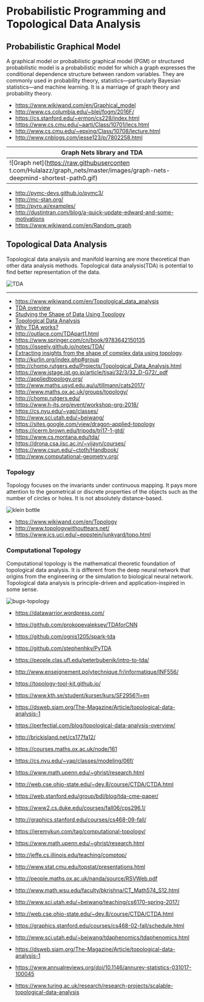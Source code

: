 # Probabilistic Programming and Topological Data Analysis


## Probabilistic Graphical Model

A graphical model or probabilistic graphical model (PGM) or structured probabilistic model is a probabilistic model for which a graph expresses the conditional dependence structure between random variables. They are commonly used in probability theory, statistics—particularly Bayesian statistics—and machine learning.
It is a marriage of graph theory and probability theory.

+ https://www.wikiwand.com/en/Graphical_model
+ http://www.cs.columbia.edu/~blei/fogm/2016F/
+ https://cs.stanford.edu/~ermon/cs228/index.html
+ https://www.cs.cmu.edu/~aarti/Class/10701/lecs.html
+ http://www.cs.cmu.edu/~epxing/Class/10708/lecture.html
+ http://www.cnblogs.com/jesse123/p/7802258.html

|Graph Nets library and TDA|
|--------------------------|
|![Graph net](https://raw.githubuserconten t.com/Hulalazz/graph_nets/master/images/graph-nets-deepmind-shortest-path0.gif)|

* http://pymc-devs.github.io/pymc3/
* http://mc-stan.org/
* http://pyro.ai/examples/
* http://dustintran.com/blog/a-quick-update-edward-and-some-motivations
* https://www.wikiwand.com/en/Random_graph

## Topological Data Analysis

Topological data analysis and manifold learning are more theoretical than other data analysis methods.
Topological data analysis(TDA) is potential to find better representation of the data.


![TDA](https://pic4.zhimg.com/v2-bca1bc948527745f786d80427fd816f1_1200x500.jpg)
***

+ https://www.wikiwand.com/en/Topological_data_analysis
+ [TDA overview](https://perfectial.com/blog/topological-data-analysis-overview/)
+ [Studying the Shape of Data Using Topology](https://www.ias.edu/ideas/2013/lesnick-topological-data-analysis)
+ [Topological Data Analysis](https://dsweb.siam.org/The-Magazine/Article/topological-data-analysis-1)
+ [Why TDA works?](https://www.ayasdi.com/blog/bigdata/why-topological-data-analysis-works/)
+ http://outlace.com/TDApart1.html
+ https://www.springer.com/cn/book/9783642150135
+ https://jsseely.github.io/notes/TDA/
+ [Extracting insights from the shape of complex data using topology](https://www.nature.com/articles/srep01236).
+ http://kurlin.org/index.php#group
+ http://chomp.rutgers.edu/Projects/Topological_Data_Analysis.html
+ https://www.jstage.jst.go.jp/article/tjsai/32/3/32_D-G72/_pdf
+ http://appliedtopology.org/
+ http://www.maths.usyd.edu.au/u/tillmann/cats2017/
+ http://www.maths.ox.ac.uk/groups/topology/
+ http://chomp.rutgers.edu/
+ https://www.h-its.org/event/workshop-grg-2018/
+ https://cs.nyu.edu/~yap/classes/
+ http://www.sci.utah.edu/~beiwang/
+ https://sites.google.com/view/dragon-applied-topology
+ https://icerm.brown.edu/tripods/tri17-1-gtd/
+ https://www.cs.montana.edu/tda/
+ https://drona.csa.iisc.ac.in/~vijayn/courses/
+ https://www.csun.edu/~ctoth/Handbook/
+ http://www.computational-geometry.org/


### Topology

Topology focuses on the invariants under continuous mapping.
It pays more attention to the geometrical or discrete properties of the objects such as the number of circles or holes.
It is not absolutely distance-based.

![klein bottle](https://www.ics.uci.edu/~eppstein/junkyard/nested-klein-bottles.jpg)

+ https://www.wikiwand.com/en/Topology
+ http://www.topologywithouttears.net/
+ https://www.ics.uci.edu/~eppstein/junkyard/topo.html

### Computational Topology

Computational topology is the mathematical theoretic foundation of topological data analysis. It is different from the deep neural network that origins from the engineering or the simulation to biological neural network.
Topological data analysis is principle-driven and application-inspired in some sense.

![bugs-topology](http://jeffe.cs.illinois.edu/teaching/comptop/Fig/codex-bugs.png)

+ https://datawarrior.wordpress.com/
+ https://github.com/prokopevaleksey/TDAforCNN
+ https://github.com/ognis1205/spark-tda
+ https://github.com/stephenhky/PyTDA
+ https://people.clas.ufl.edu/peterbubenik/intro-to-tda/
+ http://www.enseignement.polytechnique.fr/informatique/INF556/
+ https://topology-tool-kit.github.io/
+ https://www.kth.se/student/kurser/kurs/SF2956?l=en
+ https://dsweb.siam.org/The-Magazine/Article/topological-data-analysis-1
+ https://perfectial.com/blog/topological-data-analysis-overview/


+ http://brickisland.net/cs177fa12/
+ https://courses.maths.ox.ac.uk/node/161
+ https://cs.nyu.edu/~yap/classes/modeling/06f/
+ https://www.math.upenn.edu/~ghrist/research.html
+ http://web.cse.ohio-state.edu/~dey.8/course/CTDA/CTDA.html
+ https://web.stanford.edu/group/bdl/blog/tda-cme-paper/
+ https://www2.cs.duke.edu/courses/fall06/cps296.1/
+ http://graphics.stanford.edu/courses/cs468-09-fall/
+ https://jeremykun.com/tag/computational-topology/
+ https://www.math.upenn.edu/~ghrist/research.html
+ http://jeffe.cs.illinois.edu/teaching/comptop/
+ http://www.stat.cmu.edu/topstat/presentations.html
+ http://people.maths.ox.ac.uk/nanda/source/RSVWeb.pdf
+ http://www.math.wsu.edu/faculty/bkrishna/CT_Math574_S12.html
+ http://www.sci.utah.edu/~beiwang/teaching/cs6170-spring-2017/
+ http://web.cse.ohio-state.edu/~dey.8/course/CTDA/CTDA.html
+ https://graphics.stanford.edu/courses/cs468-02-fall/schedule.html
+ http://www.sci.utah.edu/~beiwang/tdaphenomics/tdaphenomics.html
+ https://dsweb.siam.org/The-Magazine/Article/topological-data-analysis-1
+ https://www.annualreviews.org/doi/10.1146/annurev-statistics-031017-100045
+ https://www.turing.ac.uk/research/research-projects/scalable-topological-data-analysis
